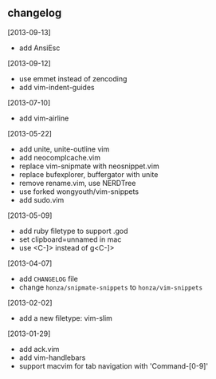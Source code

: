 ## changelog

[2013-09-13]

* add AnsiEsc

[2013-09-12]

* use emmet instead of zencoding
* add vim-indent-guides

[2013-07-10]

* add vim-airline

[2013-05-22]

* add unite, unite-outline vim
* add neocomplcache.vim
* replace vim-snipmate with neosnippet.vim
* replace bufexplorer, buffergator with unite
* remove rename.vim, use NERDTree
* use forked wongyouth/vim-snippets
* add sudo.vim

[2013-05-09]

* add ruby filetype to support .god
* set clipboard=unnamed in mac
* use <C-]> instead of g<C-]>

[2013-04-07]

* add `CHANGELOG` file
* change `honza/snipmate-snippets` to `honza/vim-snippets`

[2013-02-02]

* add a new filetype: vim-slim

[2013-01-29]

* add ack.vim
* add vim-handlebars
* support macvim for tab navigation with 'Command-[0-9]'

